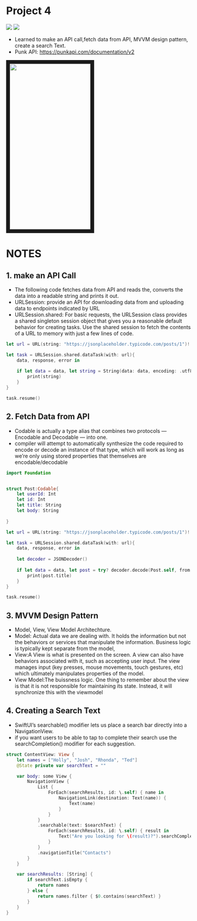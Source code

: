 # Project 4

![](https://img.shields.io/badge/Xcode-13.2-%231575F9) ![](https://img.shields.io/badge/Swift-5.2.4-%23FA7343)

* Learned to make an API call,fetch data from API, MVVM design pattern, create a search Text. 
* Punk API: https://punkapi.com/documentation/v2 

<p align="left">
<img src="https://user-images.githubusercontent.com/66363530/152369661-482975ef-b9f0-40da-a652-9b4c3e175099.gif" width="220" height="450" border="10"/>
</p>

# NOTES 

## 1. make an API Call 
* The following code fetches data from API and reads the, converts the data into a readable string and prints it out. 
* URLSession: provide an API for downloading data from and uploading data to endpoints indicated by URL
* URLSession.shared: For basic requests, the URLSession class provides a shared singleton session object that gives you a reasonable default behavior for creating tasks. Use the shared session to fetch the contents of a URL to memory with just a few lines of code.

```Swift
let url = URL(string: "https://jsonplaceholder.typicode.com/posts/1")!

let task = URLSession.shared.dataTask(with: url){
    data, response, error in
    
    if let data = data, let string = String(data: data, encoding: .utf8){
        print(string)
    }
}

task.resume()
```

## 2. Fetch Data from API 
* Codable is actually a type alias that combines two protocols — Encodable and Decodable — into one. 
*  compiler will attempt to automatically synthesize the code required to encode or decode an instance of that type, which will work as long as we’re only using stored properties that themselves are encodable/decodable

```Swift
import Foundation


struct Post:Codable{
    let userId: Int
    let id: Int
    let title: String
    let body: String
    
}

let url = URL(string: "https://jsonplaceholder.typicode.com/posts/1")!

let task = URLSession.shared.dataTask(with: url){
    data, response, error in
    
    let decoder = JSONDecoder()
    
    if let data = data, let post = try? decoder.decode(Post.self, from: data){
        print(post.title)
    }
}

task.resume()

```


## 3. MVVM Design Pattern 
* Model, View, View Model Architechture. 
* Model: Actual data we are dealing with. It holds the information but not the behaviors or services that manipulate the information. Business logic is typically kept separate from the model, 
* View:A View is what is presented on the screen. A view can also have behaviors associated with it, such as accepting user input. The view manages input (key presses, mouse movements, touch gestures, etc) which ultimately manipulates properties of the model.
* View Model:The buissness logic. One thing to remember about the view is that it is not responsible for maintaining its state. Instead, it will synchronize this with the viewmodel


## 4. Creating a Search Text 

* SwiftUI’s searchable() modifier lets us place a search bar directly into a NavigationView. 
* if you want users to be able to tap to complete their search use the searchCompletion() modifier for each suggestion.

```Swift
struct ContentView: View {
    let names = ["Holly", "Josh", "Rhonda", "Ted"]
    @State private var searchText = ""

    var body: some View {
        NavigationView {
            List {
                ForEach(searchResults, id: \.self) { name in
                    NavigationLink(destination: Text(name)) {
                        Text(name)
                    }
                }
            }
            .searchable(text: $searchText) {
                ForEach(searchResults, id: \.self) { result in
                    Text("Are you looking for \(result)?").searchCompletion(result)
                }
            }
            .navigationTitle("Contacts")
        }
    }

    var searchResults: [String] {
        if searchText.isEmpty {
            return names
        } else {
            return names.filter { $0.contains(searchText) }
        }
    }
}
```





